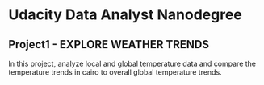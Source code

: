 # Udacity Data Analyst Nanodegree

## Project1 - EXPLORE WEATHER TRENDS
In this project, analyze local and global temperature data and compare the temperature trends in cairo to overall global temperature trends.
